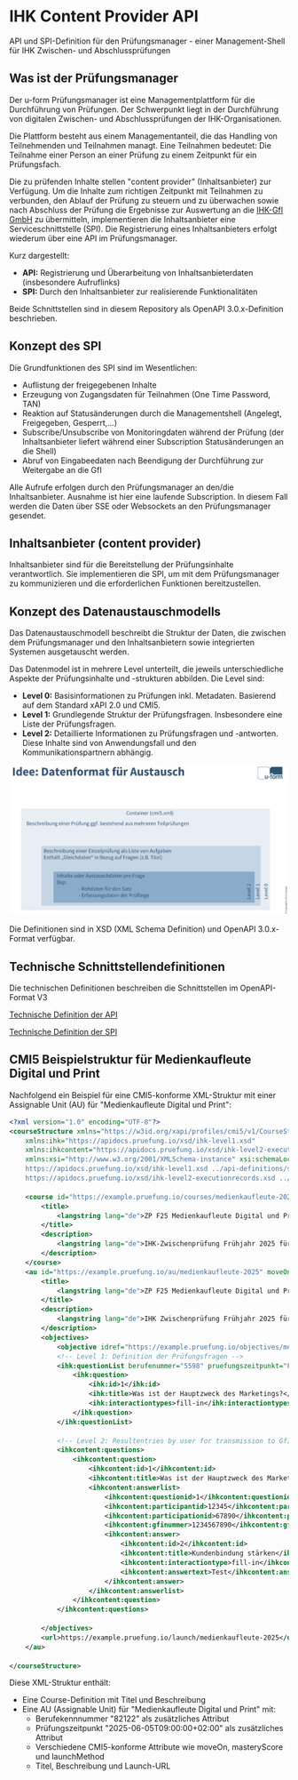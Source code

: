 # IHK Content Provider API

API und SPI-Definition für den Prüfungsmanager - einer Management-Shell für IHK Zwischen- und Abschlussprüfungen

## Was ist der Prüfungsmanager

Der u-form Prüfungsmanager ist eine Managementplattform für die Durchführung von Prüfungen. Der Schwerpunkt liegt in der Durchführung von digitalen Zwischen- und Abschlussprüfungen der IHK-Organisationen.

Die Plattform besteht aus einem Managementanteil, die das Handling von Teilnehmenden und Teilnahmen managt. Eine Teilnahmen bedeutet: Die Teilnahme einer Person an einer Prüfung zu einem Zeitpunkt für ein Prüfungsfach.

Die zu prüfenden Inhalte stellen "content provider" (Inhaltsanbieter) zur Verfügung. Um die Inhalte zum richtigen Zeitpunkt mit Teilnahmen zu verbunden, den Ablauf der Prüfung zu steuern und zu überwachen sowie nach Abschluss der Prüfung die Ergebnisse zur Auswertung an die [IHK-GfI GmbH](https://www.ihk-gfi.de/) zu übermitteln, implementieren die Inhaltsanbieter eine Serviceschnittstelle (SPI). Die Registrierung eines Inhaltsanbieters erfolgt wiederum über eine API im Prüfungsmanager.

Kurz dargestellt:

- **API:** Registrierung und Überarbeitung von Inhaltsanbieterdaten (insbesondere Aufruflinks)
- **SPI:** Durch den Inhaltsanbieter zur realisierende Funktionalitäten

Beide Schnittstellen sind in diesem Repository als OpenAPI 3.0.x-Definition beschrieben.

## Konzept des SPI

Die Grundfunktionen des SPI sind im Wesentlichen:

- Auflistung der freigegebenen Inhalte
- Erzeugung von Zugangsdaten für Teilnahmen (One Time Password, TAN)
- Reaktion auf Statusänderungen durch die Managementshell (Angelegt, Freigegeben, Gesperrt,...)
- Subscribe/Unsubscribe von Monitoringdaten während der Prüfung (der Inhaltsanbieter liefert während einer Subscription Statusänderungen an die Shell)
- Abruf von Eingabeedaten nach Beendigung der Durchführung zur Weitergabe an die GfI

Alle Aufrufe erfolgen durch den Prüfungsmanager an den/die Inhaltsanbieter. Ausnahme ist hier eine laufende Subscription. In diesem Fall werden die Daten über SSE oder Websockets an den Prüfungsmanager gesendet.

## Inhaltsanbieter (content provider)

Inhaltsanbieter sind für die Bereitstellung der Prüfungsinhalte verantwortlich. Sie implementieren die SPI, um mit dem Prüfungsmanager zu kommunizieren und die erforderlichen Funktionen bereitzustellen.

## Konzept des Datenaustauschmodells

Das Datenaustauschmodell beschreibt die Struktur der Daten, die zwischen dem Prüfungsmanager und den Inhaltsanbietern sowie integrierten Systemen ausgetauscht werden.

Das Datenmodel ist in mehrere Level unterteilt, die jeweils unterschiedliche Aspekte der Prüfungsinhalte und -strukturen abbilden. Die Level sind:

- **Level 0:** Basisinformationen zu Prüfungen inkl. Metadaten. Basierend auf dem Standard xAPI 2.0 und CMI5.
- **Level 1:** Grundlegende Struktur der Prüfungsfragen. Insbesondere eine Liste der Prüfungsfragen.
- **Level 2:** Detaillierte Informationen zu Prüfungsfragen und -antworten. Diese Inhalte sind von Anwendungsfall und den Kommunikationspartnern abhängig.

![Überblick über das Datenaustauschmodell](./docs/images/bild-datenaustausch-ueberblick.png)

Die Definitionen sind in XSD (XML Schema Definition) und OpenAPI 3.0.x-Format verfügbar.

## Technische Schnittstellendefinitionen

Die technischen Definitionen beschreiben die Schnittstellen im OpenAPI-Format V3

[Technische Definition der API](api.html)

[Technische Definition der SPI](spi.html)

## CMI5 Beispielstruktur für Medienkaufleute Digital und Print

Nachfolgend ein Beispiel für eine CMI5-konforme XML-Struktur mit einer Assignable Unit (AU) für "Medienkaufleute Digital und Print":

```xml
<?xml version="1.0" encoding="UTF-8"?>
<courseStructure xmlns="https://w3id.org/xapi/profiles/cmi5/v1/CourseStructure.xsd"
    xmlns:ihk="https://apidocs.pruefung.io/xsd/ihk-level1.xsd"
    xmlns:ihkcontent="https://apidocs.pruefung.io/xsd/ihk-level2-executionrecord.xsd"
    xmlns:xsi="http://www.w3.org/2001/XMLSchema-instance" xsi:schemaLocation="https://w3id.org/xapi/profiles/cmi5/v1/CourseStructure.xsd ../api-definitions/src/main/resources/xsd/cmi5.xsd
    https://apidocs.pruefung.io/xsd/ihk-level1.xsd ../api-definitions/src/main/resources/xsd/ihk-level1.xsd
    https://apidocs.pruefung.io/xsd/ihk-level2-executionrecords.xsd ../api-definitions/src/main/resources/xsd/ihk-level2-executionrecords.xsd" xsi:targetNamespace="https://w3id.org/xapi/profiles/cmi5/v1/CourseStructure.xsd">

    <course id="https://example.pruefung.io/courses/medienkaufleute-2025">
        <title>
            <langstring lang="de">ZP F25 Medienkaufleute Digital und Print</langstring>
        </title>
        <description>
            <langstring lang="de">IHK-Zwischenprüfung Frühjahr 2025 für Medienkaufleute Digital und Print</langstring>
        </description>
    </course>
    <au id="https://example.pruefung.io/au/medienkaufleute-2025" moveOn="CompletedAndPassed" masteryScore="0.7" launchMethod="OwnWindow" activityType="assessment">
        <title>
            <langstring lang="de">ZP F25 Medienkaufleute Digital und Print</langstring>
        </title>
        <description>
            <langstring lang="de">IHK Zwischenprüfung Frühjahr 2025 für Medienkaufleute Digital und Print</langstring>
        </description>
        <objectives>
            <objective idref="https://example.pruefung.io/objectives/medienkaufleute-2025/1"></objective>
            <!-- Level 1: Definition der Prüfungsfragen -->
            <ihk:questionList berufenummer="5598" pruefungszeitpunkt="F25">
                <ihk:question>
                    <ihk:id>1</ihk:id>
                    <ihk:title>Was ist der Hauptzweck des Marketings?</ihk:title>
                    <ihk:interactiontypes>fill-in</ihk:interactiontypes>
                </ihk:question>
            </ihk:questionList>

            <!-- Level 2: Resultentries by user for transmission to GfI -->
            <ihkcontent:questions>
                <ihkcontent:question>
                    <ihkcontent:id>1</ihkcontent:id>
                    <ihkcontent:title>Was ist der Hauptzweck des Marketings?</ihkcontent:title>
                    <ihkcontent:answerlist>
                        <ihkcontent:questionid>1</ihkcontent:questionid>
                        <ihkcontent:participantid>12345</ihkcontent:participantid>
                        <ihkcontent:participationid>67890</ihkcontent:participationid>
                        <ihkcontent:gfinummer>1234567890</ihkcontent:gfinummer>
                        <ihkcontent:answer>
                            <ihkcontent:id>2</ihkcontent:id>
                            <ihkcontent:title>Kundenbindung stärken</ihkcontent:title>
                            <ihkcontent:interactiontype>fill-in</ihkcontent:interactiontype>
                            <ihkcontent:answertext>Test</ihkcontent:answertext>
                        </ihkcontent:answer>
                    </ihkcontent:answerlist>
                </ihkcontent:question>
            </ihkcontent:questions>

        </objectives>
        <url>https://example.pruefung.io/launch/medienkaufleute-2025</url>
    </au>

</courseStructure>
```

Diese XML-Struktur enthält:

- Eine Course-Definition mit Titel und Beschreibung
- Eine AU (Assignable Unit) für "Medienkaufleute Digital und Print" mit:
  - Berufekennnummer "82122" als zusätzliches Attribut
  - Prüfungszeitpunkt "2025-06-05T09:00:00+02:00" als zusätzliches Attribut
  - Verschiedene CMI5-konforme Attribute wie moveOn, masteryScore und launchMethod
  - Titel, Beschreibung und Launch-URL
